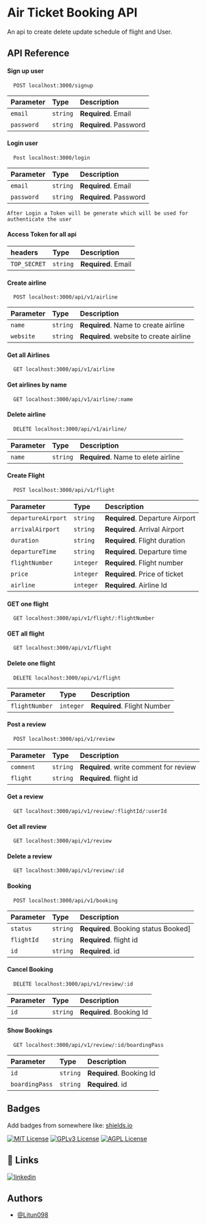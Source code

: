 
# Air Ticket Booking API

An api to create delete update schedule of  flight and User.



## API Reference





#### Sign up user

```http
  POST localhost:3000/signup
```

| Parameter | Type     | Description                |
| :-------- | :------- | :------------------------- |
| `email` | `string` | **Required**. Email|
| `password` | `string` | **Required**. Password|


#### Login user

```http
  Post localhost:3000/login
```

| Parameter | Type     | Description                |
| :-------- | :------- | :------------------------- |
| `email` | `string` | **Required**. Email|
| `password` | `string` | **Required**. Password|

```Token
After Login a Token will be generate which will be used for authenticate the user
```
#### Access Token for all api

| headers | Type     | Description                |
| :-------- | :------- | :------------------------- |
| `TOP_SECRET` | `string` | **Required**. Email|





#### Create airline

```http
  POST localhost:3000/api/v1/airline
```

| Parameter | Type     | Description                |
| :-------- | :------- | :------------------------- |
| `name`    | `string` | **Required**. Name to create airline |
| `website` | `string` | **Required**. website to create airline |

#### Get all Airlines

```http
  GET localhost:3000/api/v1/airline
```

#### Get airlines by name

```http
  GET localhost:3000/api/v1/airline/:name
```

#### Delete airline

```http
  DELETE localhost:3000/api/v1/airline/
```

| Parameter | Type     | Description                |
| :-------- | :------- | :------------------------- |
| `name`    | `string` | **Required**. Name to elete airline |






#### Create Flight

```http
  POST localhost:3000/api/v1/flight
```

| Parameter | Type     | Description                |
| :-------- | :------- | :------------------------- |
| `departureAirport`    | `string` | **Required**. Departure Airport |
| `arrivalAirport` | `string` | **Required**. Arrival Airport |
| `duration` | `string` | **Required**. Flight duration |
| `departureTime` | `string` | **Required**. Departure time |
| `flightNumber` | `integer` | **Required**. Flight number |
| `price` | `integer` | **Required**. Price of ticket |
| `airline` | `integer` | **Required**. Airline Id |


#### GET one flight 

```http
  GET localhost:3000/api/v1/flight/:flightNumber
```

#### GET all flight

```http
  GET localhost:3000/api/v1/flight
```

#### Delete one flight

```http
  DELETE localhost:3000/api/v1/flight
```
| Parameter | Type     | Description                |
| :-------- | :------- | :------------------------- |
| `flightNumber`    | `integer` | **Required**. Flight Number |


#### Post a review

```http
  POST localhost:3000/api/v1/review
```

| Parameter | Type     | Description                |
| :-------- | :------- | :------------------------- |
| `comment`    | `string` | **Required**. write comment for review |
| `flight` | `string` | **Required**. flight id |


#### Get a review

```http
  GET localhost:3000/api/v1/review/:flightId/:userId
```

#### Get all review

```http
  GET localhost:3000/api/v1/review
```

#### Delete a review

```http
  GET localhost:3000/api/v1/review/:id
```



#### Booking

```http
  POST localhost:3000/api/v1/booking
```
| Parameter | Type     | Description                |
| :-------- | :------- | :------------------------- |
| `status`    | `string` | **Required**. Booking status Booked] |
| `flightId` | `string` | **Required**. flight id |
| `id` | `string` | **Required**. id|



#### Cancel Booking

```http
  DELETE localhost:3000/api/v1/review/:id
```

| Parameter | Type     | Description                |
| :-------- | :------- | :------------------------- |
| `id` | `string` | **Required**. Booking Id|



#### Show Bookings

```http
  GET localhost:3000/api/v1/review/:id/boardingPass
```

| Parameter | Type     | Description                |
| :-------- | :------- | :------------------------- |
| `id` | `string` | **Required**. Booking Id|
| `boardingPass` | `string` | **Required**. id|


## Badges

Add badges from somewhere like: [shields.io](https://shields.io/)

[![MIT License](https://img.shields.io/badge/License-MIT-green.svg)](https://choosealicense.com/licenses/mit/)
[![GPLv3 License](https://img.shields.io/badge/License-GPL%20v3-yellow.svg)](https://opensource.org/licenses/)
[![AGPL License](https://img.shields.io/badge/license-AGPL-blue.svg)](http://www.gnu.org/licenses/agpl-3.0)


## 🔗 Links
[![linkedin](https://img.shields.io/badge/linkedin-0A66C2?style=for-the-badge&logo=linkedin&logoColor=white)](https://www.linkedin.com/in/dibyakanta-nayak-77bab11b9)


## Authors

- [@Litun098](https://github.com/Litun098)

